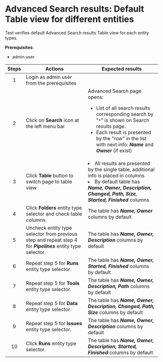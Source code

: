 # Advanced Search results: Default Table view for different entities

Test verifies default Advanced Search results Table view for each entity types.

**Prerequisites**:

- admin user

| Steps | Actions | Expected results |
| :---: | --- | --- |
| 1 | Login as admin user from the prerequisites | |
| 2 | Click on **Search** icon at the left menu bar | Advanced Search page opens:<ul><li>List of all search results corresponding search by "`*`" is shown on Search results page.</li><li>Each result is presented by the "row" in the list with next info: ***Name*** and ***Owner*** (if exist) |
| 3 | Click **Table** button to switch page to table view | <li>All results are presented by the single table, additional info is placed in columns</li><li>By default table has ***Name, Owner, Description, Changed, Path, Size, Started, Finished*** columns |
| 4 | Click **Folders** entity type selector and check table columns. | The table has ***Name, Owner*** columns by default |
| 5 | Uncheck entity type selector from previous step and repeat step 4 for ***Pipelines*** entity type selector. | The table has ***Name, Owner, Description*** columns by default |
| 6 | Repeat step 5 for **Runs** entity type selector. | The table has ***Name, Owner, Started, Finished*** columns by default |
| 7 | Repeat step 5 for **Tools** entity type selector. | The table has ***Name, Owner, Description, Path*** columns by default |
| 8 | Repeat step 5 for **Data** entity type selector. | The table has ***Name, Owner, Description, Changed, Path, Size*** columns by default |
| 9 | Repeat step 5 for **Issues** entity type selector. | The table has ***Name, Owner, Description*** columns by default |
| 10 | Click **Runs** entity type selector. | The table has ***Name, Owner, Description, Started, Finished*** columns by default |